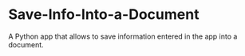 # Save-Info-Into-a-Document
A Python app that allows to save information entered in the app into a document.
